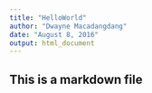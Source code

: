 ```yaml
---
title: "HelloWorld"
author: "Dwayne Macadangdang"
date: "August 8, 2016"
output: html_document
---
```

## This is a markdown file

